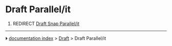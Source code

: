 # Draft Parallel/it
1.  REDIRECT [Draft Snap Parallel/it](Draft_Snap_Parallel/it.md)



---
⏵ [documentation index](../README.md) > [Draft](Draft_Workbench.md) > Draft Parallel/it
